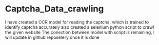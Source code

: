 # Captcha_Data_crawling

I have created a OCR model for reading the captcha, which is trained to identify captcha accurately
also created a selenium python script to crawl the given website
The conection between model with script is remaining, I will update in github reposetery once it is done
